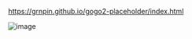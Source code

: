 https://grnpin.github.io/gogo2-placeholder/index.html

![image](https://github.com/grnpin/gogo2-placeholder/assets/135083630/575757af-247e-4e44-b1ac-532f0952b7e9)
